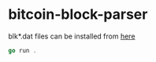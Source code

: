 # bitcoin-block-parser

blk*.dat files can be installed from [here](https://bitcoin.org)

```go
go run .
```